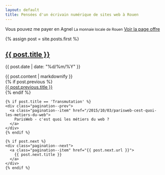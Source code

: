 ```yaml
---
layout: default
title: Pensées d'un écrivain numérique de sites web à Rouen
--- 
```


<div class="exergue">
  <div class="wrapper">
    Vous pouvez me payer en Agnel
    <small>La monnaie locale de Rouen</small>
    <a href="/conseil-prestation-formation/">Voir la page offre</a>
  </div>
</div>

<div class="wrapper"> 

  {% assign post = site.posts.first %}
  <section class="post">
    <h1><a href="{{ post.url }}">{{ post.title }}</a></h1>
    <p class="post-meta">{{ post.date | date: "%d/%m/%Y" }}</p>
    {{ post.content | markdownify }}
  </section>

  <div class="pagination--prevnext" role="navigation">
    {% if post.previous %}
    <div class="pagination--prev">
      <a class="pagination--item" href="{{ post.previous.url }}">
        {{ post.previous.title }}
      </a>
    </div> 
    {% endif %}

    {% if post.title == 'Transmutation' %} 
    <div class="pagination--prev">
      <a class="pagination--item" href="/2015/10/03/parisweb-cest-quoi-les-metiers-du-web">
        ParisWeb - c'est quoi les métiers du web ?
      </a>
    </div>
    {% endif %}

    {% if post.next %}
    <div class="pagination--next">
      <a class="pagination--item" href="{{ post.next.url }}">
        {{ post.next.title }}
      </a>
    </div>
    {% endif %}
  </div>
</div>
